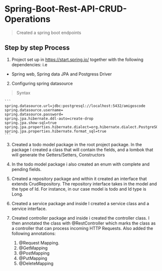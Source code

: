 # Spring-Boot-Rest-API-CRUD-Operations
 > Created a spring boot endpoints

## Step by step Process
1. Project set up in https://start.spring.io/ together with the following dependencies: i.e 
  - Spring web, Spring data JPA and Postgress Driver
2. Configuring spring datasource
  > Syntax
  
    ```
    spring.datasource.url=jdbc:postgresql://localhost:5432/amigoscode
    spring.datasource.username=
    spring.datasource.password=
    spring.jpa.hibernate.ddl-auto=create-drop
    spring.jpa.show-sql=true
    spring.jpa.properties.hibernate.dialect=org.hibernate.dialect.PostgreSQLDialect
    spring.jpa.properties.hibernate.format_sql=true
    ```
 3. Created a todo model package in the root project package. In the package I created a class that will contain the fields, and a lombok that will generate the  Getters/Setters, Constructors
 4. In the todo model package i also created an enum with complete and pending fields.
 5. Created a repository package and within it created an interface that extends CrudRepository.
The repository interface takes in the model and the type of Id. For instance, in our case model is todo
and Id type is Long. 
 6. Created a service package and inside I created a service class and a service interface.
 7. Created controller package and inside i created the controller class.
I then annotated the class with @RestController which marks the class as a controller that can 
process incoming HTTP Requests. 
Also added the following annotations:
 
    1. @Request Mapping.
    2. @GetMapping
    3. @PostMapping
    4. @PutMapping
    5. @DeleteMapping


